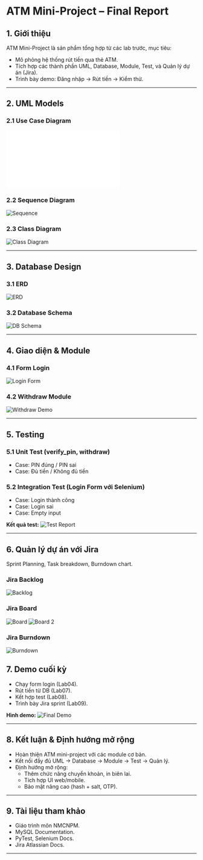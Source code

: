 # ATM Mini-Project – Final Report

## 1. Giới thiệu
ATM Mini-Project là sản phẩm tổng hợp từ các lab trước, mục tiêu:
- Mô phỏng hệ thống rút tiền qua thẻ ATM.
- Tích hợp các thành phần UML, Database, Module, Test, và Quản lý dự án (Jira).
- Trình bày demo: Đăng nhập → Rút tiền → Kiểm thử.

---

## 2. UML Models

### 2.1 Use Case Diagram
![Use Case](artifacts/UseCaseDiagram.pdf)

### 2.2 Sequence Diagram
![Sequence](artifacts/ATM_Withdraw_Sequence.png)

### 2.3 Class Diagram
![Class Diagram](artifacts/Class-atm.png)

---

## 3. Database Design

### 3.1 ERD
![ERD](artifacts/erd.png)

### 3.2 Database Schema
![DB Schema](artifacts/db_schema.png)

---

## 4. Giao diện & Module

### 4.1 Form Login
![Login Form](artifacts/formlogin.png)

### 4.2 Withdraw Module
![Withdraw Demo](artifacts/test_withdraw.png)

---

## 5. Testing

### 5.1 Unit Test (verify_pin, withdraw)
- Case: PIN đúng / PIN sai  
- Case: Đủ tiền / Không đủ tiền

### 5.2 Integration Test (Login Form với Selenium)
- Case: Login thành công  
- Case: Login sai  
- Case: Empty input  

**Kết quả test:**
![Test Report](artifacts/selenium_test_login.png)

---

## 6. Quản lý dự án với Jira
Sprint Planning, Task breakdown, Burndown chart.

### Jira Backlog
![Backlog](artifacts/Jirareport/Screenshot_backlog.png)

### Jira Board
![Board](artifacts/Jirareport/Screenshot_board.png)
![Board 2](artifacts/Jirareport/Screenshot_board2.png)

### Jira Burndown
![Burndown](artifacts/Jirareport/Screenshot_burndown.png)


## 7. Demo cuối kỳ
- Chạy form login (Lab04).  
- Rút tiền từ DB (Lab07).  
- Kết hợp test (Lab08).  
- Trình bày Jira sprint (Lab09).  

**Hình demo:**
![Final Demo](artifacts/final_demo.png)

---

## 8. Kết luận & Định hướng mở rộng
- Hoàn thiện ATM mini-project với các module cơ bản.  
- Kết nối đầy đủ UML → Database → Module → Test → Quản lý.  
- Định hướng mở rộng:
  - Thêm chức năng chuyển khoản, in biên lai.
  - Tích hợp UI web/mobile.
  - Bảo mật nâng cao (hash + salt, OTP).

---

## 9. Tài liệu tham khảo
- Giáo trình môn NMCNPM.  
- MySQL Documentation.  
- PyTest, Selenium Docs.  
- Jira Atlassian Docs.  

---
